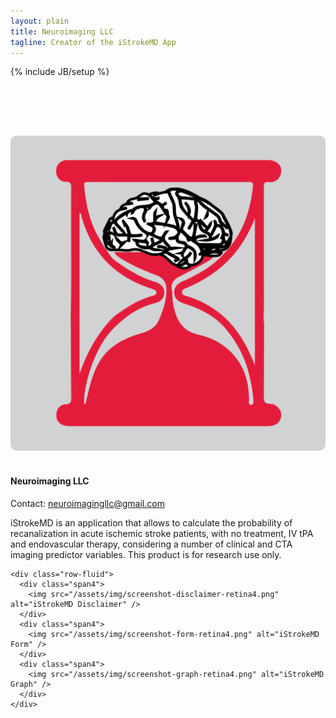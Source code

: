 ```yaml
---
layout: plain
title: Neuroimaging LLC
tagline: Creator of the iStrokeMD App
---
```

{% include JB/setup %}

<style type="text/css">
.logo-img {
    -webkit-border-radius: 10px;
     -moz-border-radius: 10px;
          border-radius: 10px;
        }
</style>

<div class="row" style="height: 80px;">
</div>

<div class="row-fluid">
  <div class="span4">
    <img class="logo-img" src="/assets/img/logo.png" alt="iStrokeMD Logo" />
    <br/>
    <br/>
    <h4>Neuroimaging LLC</h4>
    <p>
      Contact: <a href="mailto:neuroimagingllc@gmail.com">neuroimagingllc@gmail.com</a>
    </p>

  </div>
  <div class="span8">
    <div class="row-fluid">
      <div class="span12">
        <p>iStrokeMD is an application that allows to calculate the probability of recanalization in acute ischemic stroke patients, with no treatment, IV tPA and endovascular therapy, considering a number of clinical and CTA imaging predictor variables. This product is for research use only.</p>
      </div>
    </div>

    <div class="row-fluid">
      <div class="span4">
        <img src="/assets/img/screenshot-disclaimer-retina4.png" alt="iStrokeMD Disclaimer" />
      </div>
      <div class="span4">
        <img src="/assets/img/screenshot-form-retina4.png" alt="iStrokeMD Form" />
      </div>
      <div class="span4">
        <img src="/assets/img/screenshot-graph-retina4.png" alt="iStrokeMD Graph" />
      </div>
    </div>
    
  </div>
</div>